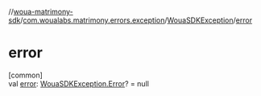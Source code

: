 //[woua-matrimony-sdk](../../../index.md)/[com.woualabs.matrimony.errors.exception](../index.md)/[WouaSDKException](index.md)/[error](error.md)

# error

[common]\
val [error](error.md): [WouaSDKException.Error](-error/index.md)? = null
